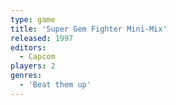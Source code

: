 ```yaml
---
type: game
title: 'Super Gem Fighter Mini-Mix'
released: 1997
editors: 
  - Capcom
players: 2
genres:
  - 'Beat them up'
---
```

